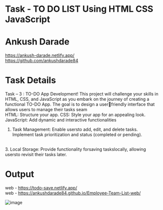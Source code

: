 # Task - TO DO LIST Using HTML CSS JavaScript

# Ankush Darade <br>
https://ankush-darade.netlify.app/ <br>
https://github.com/ankushdarade84
 
# Task Details
Task – 3 : TO-DO App Development! This project will challenge your skills in HTML, CSS, and JavaScript 
as you embark on the journey of creating a functional TO-DO App. The goal is to design a userfriendly interface that allows users to manage their tasks seam
<br>
HTML: Structure your app. 
CSS: Style your app for an appealing look. 
JavaScript: Add dynamic and interactive functionalities
<br>
1. Task Management: 
Enable usersto add, edit, and delete tasks. 
Implement task prioritization and status (completed or pending).
<br>
3. Local Storage: 
Provide functionality forsaving taskslocally, allowing usersto revisit their tasks later.

# Output
web - https://todo-save.netlify.app/ <br>
web - https://ankushdarade84.github.io/Employee-Team-List-web/

![image](https://github.com/ankushdarade84/To-do-List/assets/82811718/de082b7d-c814-4db8-ab8b-7a6fb5ceee35)



